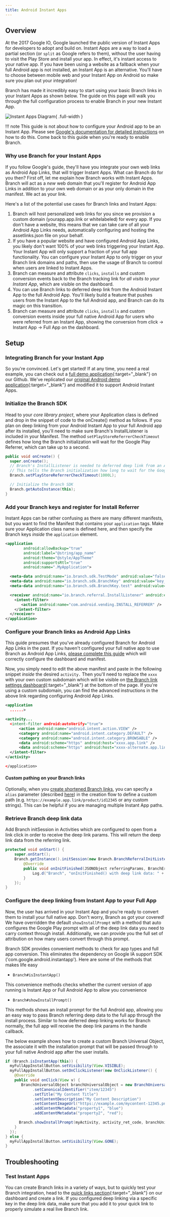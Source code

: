 ```yaml
---
title: Android Instant Apps
---
```

## Overview

At the 2017 Google IO, Google launched the public version of Instant Apps for developers to adopt and build on. Instant Apps are a way to load a partial section (or `split` as Google refers to them), without the user having to visit the Play Store and install your app. In effect, it's instant access to your native app. If you have been using a website as a fallback when your full Android app is not installed, an Instant App is an alternative. You'll have to choose between mobile web and your Instant App on Android so make sure you plan out your integration!

Branch has made it incredibly easy to start using your basic Branch links in your Instant Apps as shown below. The guide on this page will walk you through the full configuration process to enable Branch in your new Instant App.

![Instant Apps Diagram](/images/pages/app-to-app/android-instant-apps/android_instant_apps.png){ .full-width }

!!! note
 	This guide is not about how to configure your Android app to be an Instant App. Please see [Google's documentation for detailed instructions](https://developer.android.com/topic/instant-apps/index.html) on how to do this. Come back to this guide when you're ready to enable Branch.

### Why use Branch for your Instant Apps

If you follow Google's guide, they'll have you integrate your own web links as Android App Links, that will trigger Instant Apps. What can Branch do for you then? First off, let me explain how Branch works with Instant Apps. Branch will act as a _new_ web domain that you'll register for Android App Links in addition to your own web domain or as your only domain in the manifest. We act as your link.

Here's a list of the potential use cases for Branch links and Instant Apps:

1. Branch will host personalized web links for you since we provision a custom domain (yourapp.app.link or whitelabeled) for every app. If you don't have a website, this means that we can take care of all your Android App Links needs, automatically configuring and hosting the assetlinks.json file on your behalf.
2. If you have a popular website and have configured Android App Links, you likely don't want 100% of your web links triggering your Instant App. Your Instant App will only support a fraction of your full app functionality. You can configure your Instant App to only trigger on your Branch link domains and paths, then use the usage of Branch to control when users are linked to Instant Apps.
3. Branch can measure and attribute `clicks`, `installs` and custom conversion events back to the Branch tracking link for _all visits to your Instant App_, which are visible on the dashboard.
4. You can use Branch links to deferred deep link from the Android Instant App to the full Android App. You'll likely build a feature that pushes users from the Instant App to the full Android app, and Branch can do its magic on this transition.
5. Branch can measure and attribute `clicks`, `installs` and custom conversion events inside your full native Android App for users who were referred from an Instant App, showing the conversion from click -> Instant App -> Full App on the dashboard.

## Setup

### Integrating Branch for your Instant App

So you're convinced. Let's get started! If at any time, you need a real example, you can check out a [full demo application](https://github.com/BranchMetrics/Branch-Monster-Factory-Example-Android-Instant-Apps){:target="\_blank"} on our Github. We've replicated our [original Android demo application](https://github.com/BranchMetrics/Branch-Example-Deep-Linking-Branchster-Android){:target="\_blank"} and modified it to support Android Instant Apps.

### Initialize the Branch SDK

Head to your _core library project_, where your Application class is defined and drop in the snippet of code to the onCreate() method as follows. If you plan on deep linking from your Android Instant App to your full Android app after its installed, you'll need to make sure Branch's InstallListener is included in your Manifest. The method `setPlayStoreReferrerCheckTimeout` defines how long the Branch initialization will wait for the Google Play Referrer, which can take up to a second.

``` java
public void onCreate() {
  super.onCreate();
  // Branch's InstallListener is needed to deferred deep link from an Android Instant App to a full app
  // This tells the Branch initialization how long to wait for the Google Play Referrer before proceeding. (Default: 1 second)
  Branch.setPlayStoreReferrerCheckTimeout(1000L);

  // Initialize the Branch SDK
  Branch.getAutoInstance(this);
}
```

### Add your Branch keys and register for Install Referrer

Instant Apps can be rather confusing as there are many different manifests, but you want to find the Manifest that contains your `application` tags. Make sure your Application class name is defined here, and then specify the Branch keys _inside_ the `application` element.

``` xml
<application
        android:allowBackup="true"
        android:label="@string/app_name"
        android:theme="@style/AppTheme"
        android:supportsRtl="true"
        android:name=".MyApplication">

  <meta-data android:name="io.branch.sdk.TestMode" android:value="false" /> <!-- Set to true to use Branch_Test_Key -->
  <meta-data android:name="io.branch.sdk.BranchKey" android:value="key_live_my_live_key" />
  <meta-data android:name="io.branch.sdk.BranchKey.test" android:value="key_test_my_test_key" />

  <receiver android:name="io.branch.referral.InstallListener" android:exported="true">
    <intent-filter>
       <action android:name="com.android.vending.INSTALL_REFERRER" />
    </intent-filter>
  </receiver>
</application>
```

### Configure your Branch links as Android App Links

This guide presumes that you've already configured Branch for Android App Links in the past. If you haven't configured your full native app to use Branch as Android App Links, [please complete this guide](/apps/universal-app-links/) which will correctly configure the dashboard and manifest.

Now, you simply need to edit the above manifest and paste in the following snippet _inside_ the desired `activity.` Then you'll need to replace the `xxxx` with your own custom subdomain which will be visible on [the Branch link settings dashboard](https://dashboard.branch.io/link-settings){:target="\_blank"} at the bottom of the page. If you're using a custom subdomain, you can find the advanced instructions in the above link regarding configuring Android App Links.

``` xml
<application
  ......>

<activity...
  <intent-filter android:autoVerify="true">
      <action android:name="android.intent.action.VIEW" />
      <category android:name="android.intent.category.DEFAULT" />
      <category android:name="android.intent.category.BROWSABLE" />
      <data android:scheme="https" android:host="xxxx.app.link" />
      <data android:scheme="https" android:host="xxxx-alternate.app.link" />
  </intent-filter>
</activity>

</application>
```

#### Custom pathing on your Branch links

Optionally, when you [create shortened Branch links](/links/integrate/#create-deep-links), you can specify a `alias` parameter (described [here](/links/integrate/#link-appearance)) in the creation flow to define a custom path (e.g. `https://example.app.link/product/id12345` or any custom strings). This can be helpful if you are managing multiple Instant App paths.

### Retrieve Branch deep link data

Add Branch initSession in Activities which are configured to open from a link click in order to receive the deep link params. This will return the deep link data from the referring link.

``` java
protected void onStart() {
	super.onStart();
	Branch.getInstance().initSession(new Branch.BranchReferralInitListener() {
		@Override
		public void onInitFinished(JSONObject referringParams, BranchError error) {
			Log.d("Branch", "onInitFinished() with deep link data: " + referringParams);
		}
	});
}
```
### Configure the deep linking from Instant App to your Full App

Now, the user has arrived in your Instant App and you're ready to convert them to install your full native app. Don't worry, Branch as got your covered! We have overridden the default `showInstallPrompt` with a method that auto configures the Google Play prompt with all of the deep link data you need to carry context through install. Additionally, we can provide you the full set of attribution on how many users convert through this prompt.

Branch SDK provides convenient methods to check for app types and full app conversion. This eliminates the dependency on Google IA support SDK ('com.google.android.instantapp'). Here are some of the methods that makes life easy

- `Branch#isInstantApp()`

This convenience methods checks whether the current version of app running is Instant App or Full Android App to allow you convenience

- `Branch#showInstallPrompt()`

This methods shows an install prompt for the full Android app, allowing you an easy way to pass Branch referring deep data to the full app through the install process. Similar to how deferred deep linking works for Branch normally, the full app will receive the deep link params in the handle callback.

The below example shows how to create a custom Branch Universal Object, the associate it with the installation prompt that will be passed through to your full native Android app after the user installs.

``` java
if (Branch.isInstantApp(this)) {
  myFullAppInstallButton.setVisibility(View.VISIBLE);
  myFullAppInstallButton.setOnClickListener(new OnClickListener() {
    @Override
    public void onClick(View v) {
       BranchUniversalObject branchUniversalObject = new BranchUniversalObject()
            .setCanonicalIdentifier("item/12345")
            .setTitle("My Content Title")
            .setContentDescription("My Content Description")
            .setContentImageUrl("https://example.com/mycontent-12345.png")
            .addContentMetadata("property1", "blue")
            .addContentMetadata("property2", "red");

      Branch.showInstallPrompt(myActivity, activity_ret_code, branchUniversalObject);
    }
  });
} else {
  myFullAppInstallButton.setVisibility(View.GONE);
}
```

## Troubleshooting

### Test Instant Apps

You can create Branch links in a variety of ways, but to quickly test your Branch integration, head to the [quick links section](https://dashboard.branch.io/quick-links){:target="\_blank"} on our dashboard and create a link. If you configured deep linking via a specific key in the deep link data, make sure that you add it to your quick link to properly simulate a real live Branch link.

